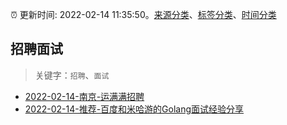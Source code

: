 :alarm_clock: 更新时间: 2022-02-14 11:35:50。[来源分类](../README.md)、[标签分类](../TAGS.md)、[时间分类](../TIMELINE.md)

## 招聘面试


> 关键字：`招聘`、`面试`



- [2022-02-14-南京-运满满招聘](https://www.v2ex.com/t/833805) 
- [2022-02-14-推荐-百度和米哈游的Golang面试经验分享](https://toutiao.io/k/q0sox0k) 